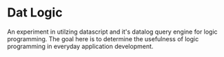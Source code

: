 # Dat Logic

An experiment in utilzing datascript and it's datalog query engine
for logic programming. The goal here is to determine the usefulness
of logic programming in everyday application development.
